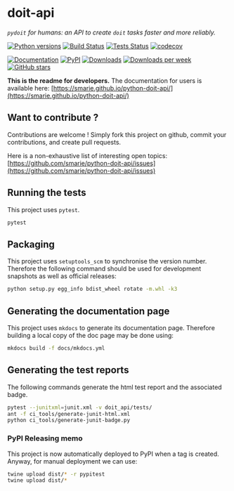 # doit-api

*`pydoit` for humans: an API to create `doit` tasks faster and more reliably.*

[![Python versions](https://img.shields.io/pypi/pyversions/doit-api.svg)](https://pypi.python.org/pypi/doit-api/) [![Build Status](https://travis-ci.org/smarie/python-doit-api.svg?branch=master)](https://travis-ci.org/smarie/python-doit-api) [![Tests Status](https://smarie.github.io/python-doit-api/junit/junit-badge.svg?dummy=8484744)](https://smarie.github.io/python-doit-api/junit/report.html) [![codecov](https://codecov.io/gh/smarie/python-doit-api/branch/master/graph/badge.svg)](https://codecov.io/gh/smarie/python-doit-api)

[![Documentation](https://img.shields.io/badge/doc-latest-blue.svg)](https://smarie.github.io/python-doit-api/) [![PyPI](https://img.shields.io/pypi/v/doit-api.svg)](https://pypi.python.org/pypi/doit-api/) [![Downloads](https://pepy.tech/badge/doit-api)](https://pepy.tech/project/doit-api) [![Downloads per week](https://pepy.tech/badge/doit-api/week)](https://pepy.tech/project/doit-api) [![GitHub stars](https://img.shields.io/github/stars/smarie/python-doit-api.svg)](https://github.com/smarie/python-doit-api/stargazers)

**This is the readme for developers.** The documentation for users is available here: [https://smarie.github.io/python-doit-api/](https://smarie.github.io/python-doit-api/)

## Want to contribute ?

Contributions are welcome ! Simply fork this project on github, commit your contributions, and create pull requests.

Here is a non-exhaustive list of interesting open topics: [https://github.com/smarie/python-doit-api/issues](https://github.com/smarie/python-doit-api/issues)

## Running the tests

This project uses `pytest`.

```bash
pytest
```

## Packaging

This project uses `setuptools_scm` to synchronise the version number. Therefore the following command should be used for development snapshots as well as official releases: 

```bash
python setup.py egg_info bdist_wheel rotate -m.whl -k3
```

## Generating the documentation page

This project uses `mkdocs` to generate its documentation page. Therefore building a local copy of the doc page may be done using:

```bash
mkdocs build -f docs/mkdocs.yml
```

## Generating the test reports

The following commands generate the html test report and the associated badge. 

```bash
pytest --junitxml=junit.xml -v doit_api/tests/
ant -f ci_tools/generate-junit-html.xml
python ci_tools/generate-junit-badge.py
```

### PyPI Releasing memo

This project is now automatically deployed to PyPI when a tag is created. Anyway, for manual deployment we can use:

```bash
twine upload dist/* -r pypitest
twine upload dist/*
```
